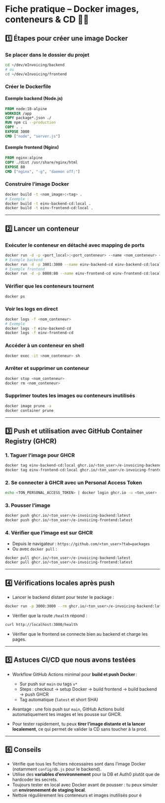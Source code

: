 # Fiche pratique – Docker images, conteneurs & CD 🐳🚀

## 1️⃣ Étapes pour créer une image Docker

### Se placer dans le dossier du projet

```bash
cd ~/dev/eInvoicing/backend
# ou
cd ~/dev/eInvoicing/frontend
```

### Créer le Dockerfile

#### Exemple backend (Node.js)

```dockerfile
FROM node:18-alpine
WORKDIR /app
COPY package*.json ./
RUN npm ci --production
COPY . .
EXPOSE 3000
CMD ["node", "server.js"]
```

#### Exemple frontend (Nginx)

```dockerfile
FROM nginx:alpine
COPY ./dist /usr/share/nginx/html
EXPOSE 80
CMD ["nginx", "-g", "daemon off;"]
```

### Construire l’image Docker

```bash
docker build -t <nom_image>:<tag> .
# Exemple :
docker build -t einv-backend-cd:local .
docker build -t einv-frontend-cd:local .
```

---

## 2️⃣ Lancer un conteneur

### Exécuter le conteneur en détaché avec mapping de ports

```bash
docker run -d -p <port_local>:<port_conteneur> --name <nom_conteneur> <nom_image>:<tag>
# Exemple backend
docker run -d -p 3001:3000 --name einv-backend-cd einv-backend-cd:local
# Exemple frontend
docker run -d -p 8080:80 --name einv-frontend-cd einv-frontend-cd:local
```

### Vérifier que les conteneurs tournent

```bash
docker ps
```

### Voir les logs en direct

```bash
docker logs -f <nom_conteneur>
# Exemple
docker logs -f einv-backend-cd
docker logs -f einv-frontend-cd
```

### Accéder à un conteneur en shell

```bash
docker exec -it <nom_conteneur> sh
```

### Arrêter et supprimer un conteneur

```bash
docker stop <nom_conteneur>
docker rm <nom_conteneur>
```

### Supprimer toutes les images ou conteneurs inutilisés

```bash
docker image prune -a
docker container prune
```

---

## 3️⃣ Push et utilisation avec GitHub Container Registry (GHCR)

### 1. Taguer l’image pour GHCR

```bash
docker tag einv-backend-cd:local ghcr.io/<ton_user>/e-invoicing-backend:latest
docker tag einv-frontend-cd:local ghcr.io/<ton_user>/e-invoicing-frontend:latest
```

### 2. Se connecter à GHCR avec un Personal Access Token

```bash
echo <TON_PERSONAL_ACCESS_TOKEN> | docker login ghcr.io -u <ton_user> --password-stdin
```

### 3. Pousser l’image

```bash
docker push ghcr.io/<ton_user>/e-invoicing-backend:latest
docker push ghcr.io/<ton_user>/e-invoicing-frontend:latest
```

### 4. Vérifier que l’image est sur GHCR

* Depuis le navigateur : `https://github.com/<ton_user>?tab=packages`
* Ou avec `docker pull` :

```bash
docker pull ghcr.io/<ton_user>/e-invoicing-backend:latest
docker pull ghcr.io/<ton_user>/e-invoicing-frontend:latest
```

---

## 4️⃣ Vérifications locales après push

* Lancer le backend distant pour tester le package :

```bash
docker run -p 3000:3000 --rm ghcr.io/<ton_user>/e-invoicing-backend:latest
```

* Vérifier que la route `/health` répond :

```bash
curl http://localhost:3000/health
```

* Vérifier que le frontend se connecte bien au backend et charge les pages.

---

## 5️⃣ Astuces CI/CD que nous avons testées

* Workflow GitHub Actions minimal pour **build et push Docker** :

  * Sur push sur `main` ou tags `v*`
  * Steps : checkout → setup Docker → build frontend → build backend → push GHCR
  * Tag automatique (`latest` et short SHA)

* Avantage : une fois push sur `main`, GitHub Actions build automatiquement tes images et les pousse sur GHCR.

* Pour tester rapidement, tu peux **tirer l’image distante et la lancer localement**, ce qui permet de valider la CD sans toucher à la prod.

---

## 6️⃣ Conseils

* Vérifie que tous les fichiers nécessaires sont dans l’image Docker (notamment `config/db.js` pour le backend).
* Utilise des **variables d’environnement** pour la DB et Auth0 plutôt que de hardcoder les secrets.
* Toujours tester en local avec Docker avant de pousser : tu peux simuler un **environnement de staging local**.
* Nettoie régulièrement les conteneurs et images inutilisés pour é
